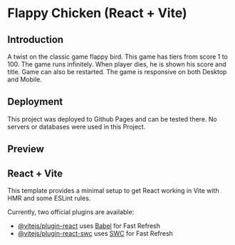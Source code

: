 # Flappy Chicken (React + Vite)

## Introduction

A twist on the classic game flappy bird. This game has tiers from score 1 to 100. The game runs infinitely. When player dies, he is shown his score and title. Game can also be restarted. The game is responsive on both Desktop and Mobile.

## Deployment

This project was deployed to Github Pages and can be tested there. No servers or databases were used in this Project.

## Preview


## React + Vite

This template provides a minimal setup to get React working in Vite with HMR and some ESLint rules.

Currently, two official plugins are available:

- [@vitejs/plugin-react](https://github.com/vitejs/vite-plugin-react/blob/main/packages/plugin-react/README.md) uses [Babel](https://babeljs.io/) for Fast Refresh
- [@vitejs/plugin-react-swc](https://github.com/vitejs/vite-plugin-react-swc) uses [SWC](https://swc.rs/) for Fast Refresh
